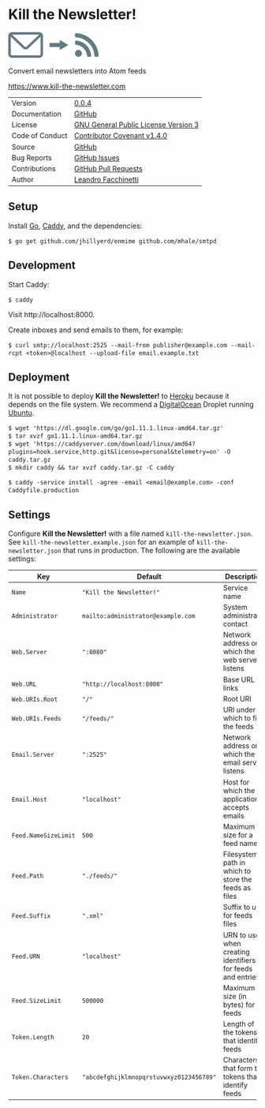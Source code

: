 Kill the Newsletter!
====================

![](envelope-to-feed.svg)

Convert email newsletters into Atom feeds

https://www.kill-the-newsletter.com

|||
|-|-|
| Version | [0.0.4](CHANGELOG.md#004---2018-10-11) |
| Documentation | [GitHub](https://github.com/leafac/kill-the-newsletter#readme) |
| License | [GNU General Public License Version 3](https://gnu.org/licenses/gpl-3.0.txt) |
| Code of Conduct | [Contributor Covenant v1.4.0](http://contributor-covenant.org/version/1/4/) |
| Source | [GitHub](https://github.com/leafac/kill-the-newsletter) |
| Bug Reports | [GitHub Issues](https://github.com/leafac/kill-the-newsletter/issues) |
| Contributions | [GitHub Pull Requests](https://github.com/leafac/kill-the-newsletter/pulls) |
| Author | [Leandro Facchinetti](https://www.leafac.com) |

Setup
-----

Install [Go](https://golang.org), [Caddy](https://caddyserver.com), and the dependencies:

```console
$ go get github.com/jhillyerd/enmime github.com/mhale/smtpd
```

Development
-----------

Start Caddy:

```console
$ caddy
```

Visit http://localhost:8000.

Create inboxes and send emails to them, for example:

```console
$ curl smtp://localhost:2525 --mail-from publisher@example.com --mail-rcpt <token>@localhost --upload-file email.example.txt
```

Deployment
----------

It is not possible to deploy **Kill the Newsletter!** to [Heroku](https://www.heroku.com/) because it depends on the file system. We recommend a [DigitalOcean](https://www.digitalocean.com) Droplet running [Ubuntu](https://www.ubuntu.com).

```console
$ wget 'https://dl.google.com/go/go1.11.1.linux-amd64.tar.gz'
$ tar xvzf go1.11.1.linux-amd64.tar.gz
$ wget 'https://caddyserver.com/download/linux/amd64?plugins=hook.service,http.git&license=personal&telemetry=on' -O caddy.tar.gz
$ mkdir caddy && tar xvzf caddy.tar.gz -C caddy
```

```console
$ caddy -service install -agree -email <email@example.com> -conf Caddyfile.production
```

Settings
--------

Configure **Kill the Newsletter!** with a file named `kill-the-newsletter.json`. See `kill-the-newsletter.example.json` for an example of `kill-the-newsletter.json` that runs in production. The following are the available settings:

| Key | Default | Description |
|-|-|-|
| `Name` | `"Kill the Newsletter!"` | Service name |
| `Administrator` | `mailto:administrator@example.com` | System administrator contact |
| `Web.Server` | `":8080"` | Network address on which the web server listens |
| `Web.URL` | `"http://localhost:8000"` | Base URL for links |
| `Web.URIs.Root` | `"/"` | Root URI |
| `Web.URIs.Feeds` | `"/feeds/"` | URI under which to find the feeds |
| `Email.Server` | `":2525"` | Network address on which the email server listens |
| `Email.Host` | `"localhost"` | Host for which the application accepts emails |
| `Feed.NameSizeLimit` | `500` | Maximum size for a feed name |
| `Feed.Path` | `"./feeds/"` | Filesystem path in which to store the feeds as files |
| `Feed.Suffix` | `".xml"` | Suffix to use for feeds files |
| `Feed.URN` | `"localhost"` | URN to use when creating identifiers for feeds and entries |
| `Feed.SizeLimit` | `500000` | Maximum size (in bytes) for feeds |
| `Token.Length` | `20` | Length of the tokens that identify feeds |
| `Token.Characters` | `"abcdefghijklmnopqrstuvwxyz0123456789"` | Characters that form the tokens that identify feeds |
